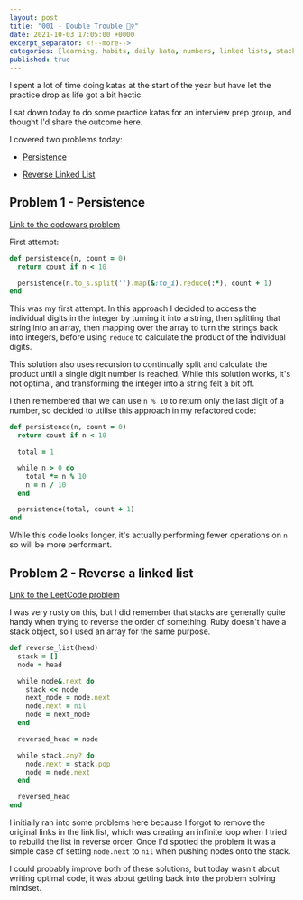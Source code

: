```yaml
---
layout: post
title: "001 - Double Trouble 👯‍♀️"
date: 2021-10-03 17:05:00 +0000
excerpt_separator: <!--more-->
categories: [learning, habits, daily kata, numbers, linked lists, stacks]
published: true
---
```


I spent a lot of time doing katas at the start of the year but have let the practice drop as life got a bit hectic.

I sat down today to do some practice katas for an interview prep group, and thought I'd share the outcome here.

I covered two problems today:

- [Persistence](https://www.codewars.com/kata/55bf01e5a717a0d57e0000ec/train/ruby)

- [Reverse Linked List](https://leetcode.com/problems/reverse-linked-list/)

<!--more-->
## Problem 1 - Persistence

[Link to the codewars problem](https://www.codewars.com/kata/55bf01e5a717a0d57e0000ec/train/ruby)

First attempt:

```ruby
def persistence(n, count = 0)
  return count if n < 10

  persistence(n.to_s.split('').map(&:to_i).reduce(:*), count + 1)
end
```

This was my first attempt. In this approach I decided to access the individual digits in the integer by turning it into a string, then splitting that string into an array, then mapping over the array to turn the strings back into integers, before using `reduce` to calculate the product of the individual digits.

This solution also uses recursion to continually split and calculate the product until a single digit number is reached. While this solution works, it's not optimal, and transforming the integer into a string felt a bit off.

I then remembered that we can use `n % 10` to return only the last digit of a number, so decided to utilise this approach in my refactored code:

```ruby
def persistence(n, count = 0)
  return count if n < 10

  total = 1

  while n > 0 do
    total *= n % 10
    n = n / 10
  end

  persistence(total, count + 1)
end
```

While this code looks longer, it's actually performing fewer operations on `n` so will be more performant.

## Problem 2 - Reverse a linked list

[Link to the LeetCode problem](https://leetcode.com/problems/reverse-linked-list/)

I was very rusty on this, but I did remember that stacks are generally quite handy when trying to reverse the order of something. Ruby doesn't have a stack object, so I used an array for the same purpose.

```ruby
def reverse_list(head)
  stack = []
  node = head

  while node&.next do
    stack << node
    next_node = node.next
    node.next = nil
    node = next_node
  end

  reversed_head = node

  while stack.any? do
    node.next = stack.pop
    node = node.next
  end

  reversed_head
end
```

I initially ran into some problems here because I forgot to remove the original links in the link list, which was creating an infinite loop when I tried to rebuild the list in reverse order. Once I'd spotted the problem it was a simple case of setting `node.next` to `nil` when pushing nodes onto the stack.

I could probably improve both of these solutions, but today wasn't about writing optimal code, it was about getting back into the problem solving mindset.
